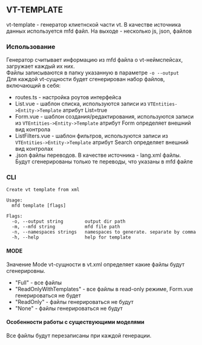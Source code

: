 ## VT-TEMPLATE

vt-template - генератор клиетнской части vt. В качестве источника данных используется mfd файл. На выходе - несколько js, json, файлов

### Использование

Генератор считывает информацию из mfd файла о vt-неймспейсах, загружает каждый их них.     
Файлы записываются в папку указанную в параметре `-o --output`  
Для каждой vt-сущности будет сгенерирован набор файлов, включающий в себя:  
- routes.ts - настройка роутов интерфейса  
- List.vue - шаблон списка, используются записи из `VTEntities->Entity->Template` атрибут List=true
- Form.vue - шаблон создания/редактирования, используются записи из `VTEntities->Entity->Template` атрибут Form определяет внешний вид контрола
- ListFilters.vue - шаблон фильтров, используются записи из `VTEntities->Entity->Template` атрибут Search определяет внешний вид контролаx
- .json файлы переводов. В качестве источника - lang.xml файлы. Будут сгенерированы только те переводы, что указаны в mfd файле
                                                                      
### CLI

```
Create vt template from xml

Usage:
  mfd template [flags]

Flags:
  -o, --output string        output dir path
  -m, --mfd string           mfd file path
  -n, --namespaces strings   namespaces to generate. separate by comma
  -h, --help                 help for template

```

#### MODE

Значение Mode vt-сущности в vt.xml определяет какие файлы будут сгенерировны.
- "Full" - все файлы
- "ReadOnlyWithTemplates" - все файлы в read-only режиме, Form.vue генерироваться не будет
- "ReadOnly" - файлы генерироваться не будут
- "None" -  файлы генерироваться не будут

#### Особенности работы с существующими моделями

Все файлы будут перезаписаны при каждой генерации.
